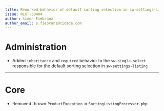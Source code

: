 ```yaml
---
title: Reworked behavior of default sorting selection in sw-settings-listing
issue: NEXT-30404
author: Simon Fiebranz
author_email: s.fiebranz@cicada.com
---
```

# Administration
* Added `inheritance` and `required` behavior to the `sw-single-select` responsible for the default sorting selection in `sw-settings-listing`
___
# Core
* Removed thrown `ProductException` in `SortingListingProcessor.php` 
